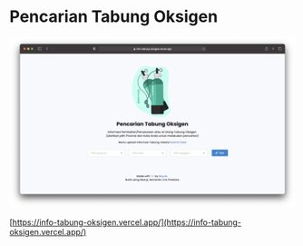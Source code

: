 # Pencarian Tabung Oksigen

![alt text](https://github.com/bayungrh/pencarian-tabung-oksigen/blob/master/screenshot.png?raw=true)

[https://info-tabung-oksigen.vercel.app/](https://info-tabung-oksigen.vercel.app/)